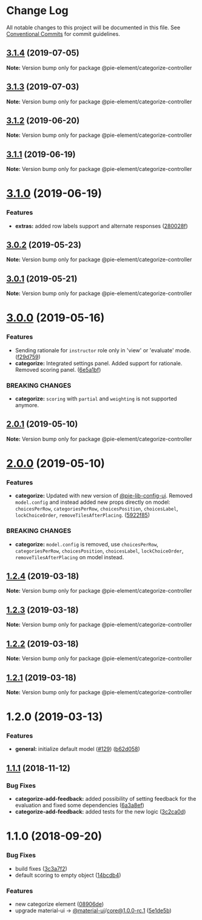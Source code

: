 # Change Log

All notable changes to this project will be documented in this file.
See [Conventional Commits](https://conventionalcommits.org) for commit guidelines.

## [3.1.4](https://github.com/pie-framework/pie-elements/compare/@pie-element/categorize-controller@3.1.3...@pie-element/categorize-controller@3.1.4) (2019-07-05)

**Note:** Version bump only for package @pie-element/categorize-controller





## [3.1.3](https://github.com/pie-framework/pie-elements/compare/@pie-element/categorize-controller@3.1.2...@pie-element/categorize-controller@3.1.3) (2019-07-03)

**Note:** Version bump only for package @pie-element/categorize-controller





## [3.1.2](https://github.com/pie-framework/pie-elements/compare/@pie-element/categorize-controller@3.1.1...@pie-element/categorize-controller@3.1.2) (2019-06-20)

**Note:** Version bump only for package @pie-element/categorize-controller





## [3.1.1](https://github.com/pie-framework/pie-elements/compare/@pie-element/categorize-controller@3.1.0...@pie-element/categorize-controller@3.1.1) (2019-06-19)

**Note:** Version bump only for package @pie-element/categorize-controller





# [3.1.0](https://github.com/pie-framework/pie-elements/compare/@pie-element/categorize-controller@3.0.2...@pie-element/categorize-controller@3.1.0) (2019-06-19)


### Features

* **extras:** added row labels support and alternate responses ([280028f](https://github.com/pie-framework/pie-elements/commit/280028f))





## [3.0.2](https://github.com/pie-framework/pie-elements/compare/@pie-element/categorize-controller@3.0.1...@pie-element/categorize-controller@3.0.2) (2019-05-23)

**Note:** Version bump only for package @pie-element/categorize-controller





## [3.0.1](https://github.com/pie-framework/pie-elements/compare/@pie-element/categorize-controller@3.0.0...@pie-element/categorize-controller@3.0.1) (2019-05-21)

**Note:** Version bump only for package @pie-element/categorize-controller





# [3.0.0](https://github.com/pie-framework/pie-elements/compare/@pie-element/categorize-controller@2.0.1...@pie-element/categorize-controller@3.0.0) (2019-05-16)


### Features

* Sending rationale for `instructor` role only in 'view' or 'evaluate' mode. ([f29d759](https://github.com/pie-framework/pie-elements/commit/f29d759))
* **categorize:** Integrated settings panel. Added support for rationale. Removed scoring panel. ([6e5a1bf](https://github.com/pie-framework/pie-elements/commit/6e5a1bf))


### BREAKING CHANGES

* **categorize:** `scoring` with `partial` and `weighting` is not supported anymore.





## [2.0.1](https://github.com/pie-framework/pie-elements/compare/@pie-element/categorize-controller@2.0.0...@pie-element/categorize-controller@2.0.1) (2019-05-10)

**Note:** Version bump only for package @pie-element/categorize-controller





# [2.0.0](https://github.com/pie-framework/pie-elements/compare/@pie-element/categorize-controller@1.2.4...@pie-element/categorize-controller@2.0.0) (2019-05-10)


### Features

* **categorize:** Updated with new version of [@pie-lib-config-ui](https://github.com/pie-lib-config-ui). Removed `model.config` and instead added new props directly on model: `choicesPerRow`, `categoriesPerRow`, `choicesPosition`, `choicesLabel`, `lockChoiceOrder`, `removeTilesAfterPlacing`. ([5922f85](https://github.com/pie-framework/pie-elements/commit/5922f85))


### BREAKING CHANGES

* **categorize:** `model.config` is removed, use `choicesPerRow`, `categoriesPerRow`, `choicesPosition`, `choicesLabel`, `lockChoiceOrder`, `removeTilesAfterPlacing` on model instead.





## [1.2.4](https://github.com/pie-framework/pie-elements/compare/@pie-element/categorize-controller@1.2.3...@pie-element/categorize-controller@1.2.4) (2019-03-18)

**Note:** Version bump only for package @pie-element/categorize-controller





## [1.2.3](https://github.com/pie-framework/pie-elements/compare/@pie-element/categorize-controller@1.2.2...@pie-element/categorize-controller@1.2.3) (2019-03-18)

**Note:** Version bump only for package @pie-element/categorize-controller





## [1.2.2](https://github.com/pie-framework/pie-elements/compare/@pie-element/categorize-controller@1.2.1...@pie-element/categorize-controller@1.2.2) (2019-03-18)

**Note:** Version bump only for package @pie-element/categorize-controller





## [1.2.1](https://github.com/pie-framework/pie-elements/compare/@pie-element/categorize-controller@1.2.0...@pie-element/categorize-controller@1.2.1) (2019-03-18)

**Note:** Version bump only for package @pie-element/categorize-controller





# 1.2.0 (2019-03-13)


### Features

* **general:** initialize default model ([#129](https://github.com/pie-framework/pie-elements/issues/129)) ([b62d058](https://github.com/pie-framework/pie-elements/commit/b62d058))





## [1.1.1](https://github.com/pie-framework/pie-elements/compare/@pie-element/categorize-controller@1.1.0...@pie-element/categorize-controller@1.1.1) (2018-11-12)


### Bug Fixes

* **categorize-add-feedback:** added possibility of setting feedback for the evaluation and fixed some dependencies ([6a3a8ef](https://github.com/pie-framework/pie-elements/commit/6a3a8ef))
* **categorize-add-feedback:** added tests for the new logic ([3c2ca0d](https://github.com/pie-framework/pie-elements/commit/3c2ca0d))





<a name="1.1.0"></a>
# 1.1.0 (2018-09-20)


### Bug Fixes

* build fixes ([3c3a7f2](https://github.com/pie-framework/pie-elements/commit/3c3a7f2))
* default scoring to empty object ([14bcdb4](https://github.com/pie-framework/pie-elements/commit/14bcdb4))


### Features

* new categorize element ([08906de](https://github.com/pie-framework/pie-elements/commit/08906de))
* upgrade material-ui -> [@material-ui](https://github.com/material-ui)/core@1.0.0-rc.1 ([5e1de5b](https://github.com/pie-framework/pie-elements/commit/5e1de5b))
